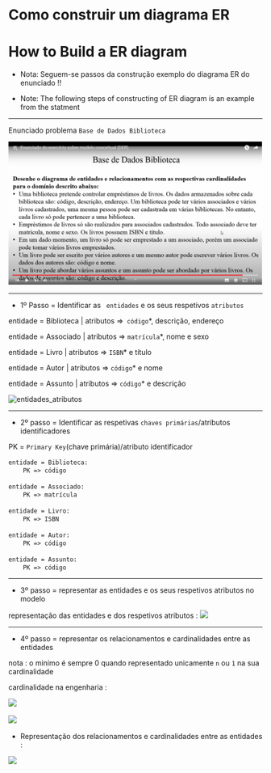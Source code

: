 # Como construir um diagrama ER
# How to Build a ER diagram

* Nota:  Seguem-se passos da construção exemplo do diagrama ER do enunciado !!

* Note: The following steps of constructing of ER diagram is an example from the statment
-----------------------------------------------------------

Enunciado problema `Base de Dados Biblioteca`

<img src="Enunciado.png">

----------------------

*  1º Passo = Identificar as `` entidades`` e os seus respetivos ``atributos``

entidade = Biblioteca |
atributos =>`` código``*, descrição, endereço

entidade = Associado     |
atributos => ``matrícula``*, nome e sexo

entidade = Livro |
atributos => ``ISBN``* e título

entidade = Autor |
atributos => ``código``* e nome

entidade = Assunto |
atributos => ``código``* e descrição

![entidades_atributos](/Entidades_atributos.png)

-----------------------------------------------------------

* 2º passo = Identificar as respetivas ``chaves primárias``/atributos identificadores

PK = ``Primary Key``(chave primária)/atributo identificador

	entidade = Biblioteca:
		PK => código
	
	entidade = Associado:
		PK => matrícula
	
	entidade = Livro:
		PK => ISBN
	
	entidade = Autor:
		PK => código
	
	entidade = Assunto:
		PK => código

--------------------------------------------

* 3º passo = representar as entidades e os seus respetivos atributos no modelo

representação das entidades e dos respetivos atributos :
![](/representa%C3%A7%C3%A3o%20das%20entidades.png)

----------------------------------------------

* 4º passo = representar os relacionamentos e cardinalidades entre as entidades 

nota : o minímo é sempre 0 quando representado unicamente `n` ou `1` na sua cardinalidade

cardinalidade na engenharia :

![](/Rpresenta%C3%A7%C3%A3o%20da%20cardinalidade%20em%20engenharia%20software(informa%C3%A7%C3%A3o)%2002.png)




![](/Rpresenta%C3%A7%C3%A3o%20da%20cardinalidade%20em%20engenharia%20software(informa%C3%A7%C3%A3o).png)


* Representação dos relacionamentos e cardinalidades entre as entidades :

![](/representa%C3%A7%C3%A3o%20dos%20relacionamentos%20e%20cardinalidades%20entre%20entidades.png)